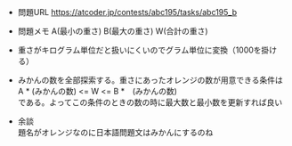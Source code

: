 - 問題URL
  https://atcoder.jp/contests/abc195/tasks/abc195_b

- 問題メモ
A(最小の重さ) B(最大の重さ) W(合計の重さ)

- 重さがキログラム単位だと扱いにくいのでグラム単位に変換（1000を掛ける）  
- みかんの数を全部探索する。重さにあったオレンジの数が用意できる条件は  
A * (みかんの数) <= W <= B *　(みかんの数)  
である。よってこの条件のときの数の時に最大数と最小数を更新すれば良い


- 余談  
題名がオレンジなのに日本語問題文はみかんにするのね
